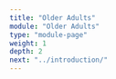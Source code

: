 ```yaml
---
title: "Older Adults"
module: "Older Adults"
type: "module-page"
weight: 1
depth: 2
next: "../introduction/"
---
```

<form method="post" action="."></form>